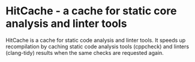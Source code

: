 # HitCache - a cache for static core analysis and linter tools

HitCache is a cache for static code analysis and linter tools. It speeds up recompilation by caching static code analysis tools (cppcheck) and linters (clang-tidy) results when the same checks are requested again.
